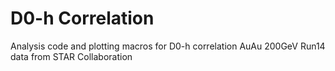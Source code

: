 # D0-h Correlation
Analysis code and plotting macros for  D0-h correlation AuAu 200GeV Run14 data from STAR Collaboration 
